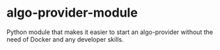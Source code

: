# algo-provider-module
Python module that makes it easier to start an algo-provider without the need of Docker and any developer skills.

